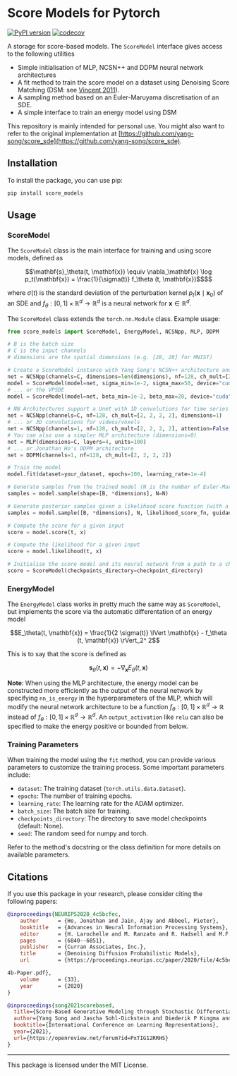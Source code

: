 # Score Models for Pytorch

[![PyPI version](https://badge.fury.io/py/score_models.svg)](https://badge.fury.io/py/score_models)
[![codecov](https://codecov.io/gh/AlexandreAdam/torch_score_models/branch/dev/graph/badge.svg)](https://codecov.io/gh/AlexandreAdam/torch_score_models)

A storage for score-based models. The `ScoreModel` interface gives access to the following utilities
- Simple initialisation of MLP, NCSN++ and DDPM neural network architectures
- A fit method to train the score model on a dataset using Denoising Score Matching (DSM: see [Vincent 2011](https://www.iro.umontreal.ca/~vincentp/Publications/DenoisingScoreMatching_NeuralComp2011.pdf)).
- A sampling method based on an Euler-Maruyama discretisation of an SDE. 
- A simple interface to train an energy model using DSM

This repository is mainly intended for personal use. 
You might also want to refer to the original implementation at [https://github.com/yang-song/score_sde](https://github.com/yang-song/score_sde).

## Installation

To install the package, you can use pip:

```bash
pip install score_models
```

## Usage


### ScoreModel

The `ScoreModel` class is the main interface for training and using score models, defined as

```math
\mathbf{s}_\theta(t, \mathbf{x}) \equiv \nabla_\mathbf{x} \log p_t(\mathbf{x}) = \frac{1}{\sigma(t)} f_\theta (t, \mathbf{x})$$
```

where $\sigma(t)$ is the standard deviation of the perturbation kernel $`p_t(\mathbf{x} \mid \mathbf{x}_0)`$
of an SDE and $f_\theta : [0, 1] \times\mathbb{R}^d \to \mathbb{R}^d$ is a neural network for $\mathbf{x} \in \mathbb{R}^d$. 

The `ScoreModel` class extends the `torch.nn.Module` class. Example usage:

```python
from score_models import ScoreModel, EnergyModel, NCSNpp, MLP, DDPM

# B is the batch size
# C is the input channels
# dimensions are the spatial dimensions (e.g. [28, 28] for MNIST)

# Create a ScoreModel instance with Yang Song's NCSN++ architecture and the VESDE
net = NCSNpp(channels=C, dimensions=len(dimensions), nf=128, ch_mult=[2, 2, 2, 2])
model = ScoreModel(model=net, sigma_min=1e-2, sigma_max=50, device="cuda")
# ... or the VPSDE
model = ScoreModel(model=net, beta_min=1e-2, beta_max=20, device="cuda")

# NN Architectures support a Unet with 1D convolutions for time series input data
net = NCSNpp(channels=C, nf=128, ch_mult=[2, 2, 2, 2], dimensions=1)
# ... or 3D convolutions for videos/voxels
net = NCSNpp(channels=1, nf=128, ch_mult=[2, 2, 2, 2], attention=False, dimensions=3)
# You can also use a simpler MLP architecture (dimensions=0)
net = MLP(dimensions=C, layers=4, units=100)
# ... or Jonathan Ho's DDPM architecture
net = DDPM(channels=1, nf=128, ch_mult=[2, 2, 2, 2])

# Train the model
model.fit(dataset=your_dataset, epochs=100, learning_rate=1e-4)

# Generate samples from the trained model (N is the number of Euler-Maruyam steps)
samples = model.sample(shape=[B, *dimensions], N=N)

# Generate posterior samples given a likelihood score function (with a specified guidance factor, defaults to 1.)
samples = model.sample([B, *dimensions], N, likelihood_score_fn, guidance_factor)

# Compute the score for a given input
score = model.score(t, x)

# Compute the likelihood for a given input
score = model.likelihood(t, x)

# Initialise the score model and its neural network from a path to a checkpoint directory 
score = ScoreModel(checkpoints_directory=checkpoint_directory)
```

### EnergyModel

The `EnergyModel` class works in pretty much the same way as `ScoreModel`, but implements the score via the 
automatic differentation of an energy model
```math
E_\theta(t, \mathbf{x}) = \frac{1}{2 \sigma(t)} \lVert \mathbf{x} - f_\theta (t, \mathbf{x}) \rVert_2^ 2
```

This is to say that the score is defined as
```math
\mathbf{s}_\theta (t, \mathbf{x}) = - \nabla_\mathbf{x} E_\theta(t, \mathbf{x}) 
```


**Note**: When using the MLP architecture, the energy model can be constructed more efficiently as the output of the
neural network by specifying `nn_is_energy` in the hyperparameters of the MLP, which will modify the neural network 
architecture to be a function $f_\theta: [0, 1] \times\mathbb{R}^d \to \mathbb{R}$ instead of $f_\theta: [0, 1] \times\mathbb{R}^d \to \mathbb{R}^d$. An `output_activation` like `relu` 
can also be specified to make the energy positive or bounded from below.


### Training Parameters

When training the model using the `fit` method, you can provide various parameters to customize the training process. Some important parameters include:

- `dataset`: The training dataset (`torch.utils.data.Dataset`).
- `epochs`: The number of training epochs.
- `learning_rate`: The learning rate for the ADAM optimizer.
- `batch_size`: The batch size for training.
- `checkpoints_directory`: The directory to save model checkpoints (default: None).
- `seed`: The random seed for numpy and torch.

Refer to the method's docstring or the class definition for more details on available parameters.

## Citations

If you use this package in your research, please consider citing the following papers:

```bibtex
@inproceedings{NEURIPS2020_4c5bcfec,
    author      = {Ho, Jonathan and Jain, Ajay and Abbeel, Pieter},
    booktitle   = {Advances in Neural Information Processing Systems},
    editor      = {H. Larochelle and M. Ranzato and R. Hadsell and M.F. Balcan and H. Lin},
    pages       = {6840--6851},
    publisher   = {Curran Associates, Inc.},
    title       = {Denoising Diffusion Probabilistic Models},
    url         = {https://proceedings.neurips.cc/paper/2020/file/4c5bcfec8584af0d967f1ab10179ca

4b-Paper.pdf},
    volume      = {33},
    year        = {2020}
}
```

```bibtex
@inproceedings{song2021scorebased,
  title={Score-Based Generative Modeling through Stochastic Differential Equations},
  author={Yang Song and Jascha Sohl-Dickstein and Diederik P Kingma and Abhishek Kumar and Stefano Ermon and Ben Poole},
  booktitle={International Conference on Learning Representations},
  year={2021},
  url={https://openreview.net/forum?id=PxTIG12RRHS}
}
```

---

This package is licensed under the MIT License.

